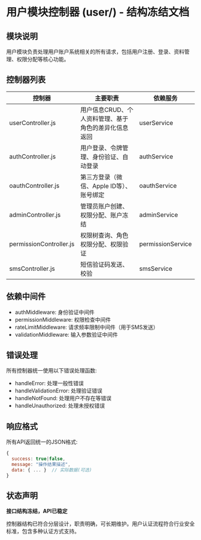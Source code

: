 # 用户模块控制器 (user/) - 结构冻结文档

## 模块说明

用户模块负责处理用户账户系统相关的所有请求，包括用户注册、登录、资料管理、权限分配等核心功能。

## 控制器列表

| 控制器 | 主要职责 | 依赖服务 |
|--------|---------|----------|
| userController.js | 用户信息CRUD、个人资料管理、基于角色的差异化信息返回 | userService |
| authController.js | 用户登录、令牌管理、身份验证、自动登录 | authService |
| oauthController.js | 第三方登录（微信、Apple ID等）、账号绑定 | oauthService |
| adminController.js | 管理员账户创建、权限分配、账户冻结 | adminService |
| permissionController.js | 权限树查询、角色权限分配、权限验证 | permissionService |
| smsController.js | 短信验证码发送、校验 | smsService |

## 依赖中间件

- authMiddleware: 身份验证中间件
- permissionMiddleware: 权限检查中间件
- rateLimitMiddleware: 请求频率限制中间件（用于SMS发送）
- validationMiddleware: 输入参数验证中间件

## 错误处理

所有控制器统一使用以下错误处理函数:
- handleError: 处理一般性错误
- handleValidationError: 处理验证错误
- handleNotFound: 处理用户不存在等错误
- handleUnauthorized: 处理未授权错误

## 响应格式

所有API返回统一的JSON格式:

```javascript
{
  success: true|false,
  message: "操作结果描述",
  data: { ... }  // 实际数据(可选)
}
```

## 状态声明

**接口结构冻结，API已稳定**

控制器结构已符合分层设计，职责明确，可长期维护。用户认证流程符合行业安全标准，包含多种认证方式支持。 